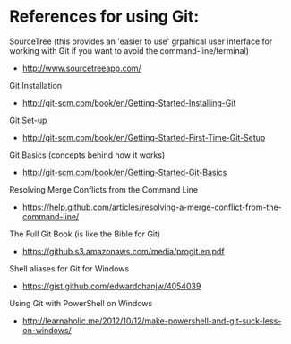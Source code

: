 # References for using Git:

SourceTree (this provides an 'easier to use' grpahical user interface for working with Git if you want to avoid the command-line/terminal)
* http://www.sourcetreeapp.com/

Git Installation
* http://git-scm.com/book/en/Getting-Started-Installing-Git

Git Set-up
* http://git-scm.com/book/en/Getting-Started-First-Time-Git-Setup

Git Basics (concepts behind how it works)
* http://git-scm.com/book/en/Getting-Started-Git-Basics

Resolving Merge Conflicts from the Command Line
* https://help.github.com/articles/resolving-a-merge-conflict-from-the-command-line/

The Full Git Book (is like the Bible for Git)
* https://github.s3.amazonaws.com/media/progit.en.pdf

Shell aliases for Git for Windows
* https://gist.github.com/edwardchanjw/4054039

Using Git with PowerShell on Windows
* http://learnaholic.me/2012/10/12/make-powershell-and-git-suck-less-on-windows/